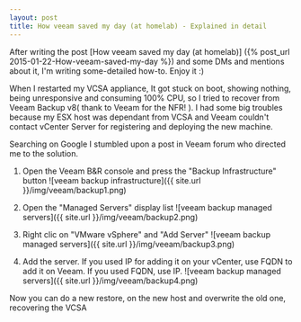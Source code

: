 ```yaml
---
layout: post
title: How veeam saved my day (at homelab) - Explained in detail
---
```


After writing the post [How veeam saved my day (at homelab)] ({% post_url 2015-01-22-How-veeam-saved-my-day %}) and some DMs and mentions about it, I'm writing some-detailed how-to. Enjoy it :)

When I restarted my VCSA appliance, It got stuck on boot, showing nothing, being unresponsive and consuming 100% CPU, so I tried to recover from Veeam Backup v8( thank to Veeam for the NFR! ). I had some big troubles because my ESX host was dependant from VCSA and Veeam couldn't contact vCenter Server for registering and deploying the new machine.

Searching on Google I stumbled upon a post in Veeam forum who directed me to the solution.

1. Open the Veeam B&R console and press the "Backup Infrastructure" button
![veeam backup infrastructure]({{ site.url }}/img/veeam/backup1.png)

2. Open the "Managed Servers" display list
![veeam backup managed servers]({{ site.url }}/img/veeam/backup2.png)

3. Right clic on "VMware vSphere" and "Add Server"
![veeam backup managed servers]({{ site.url }}/img/veeam/backup3.png)

4. Add the server. If you used IP for adding it on your vCenter, use FQDN to add it on Veeam. If you used FQDN, use IP.
![veeam backup managed servers]({{ site.url }}/img/veeam/backup4.png)


Now you can do a new restore, on the new host and overwrite the old one, recovering the VCSA
